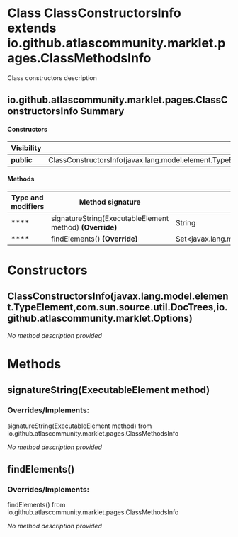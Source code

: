 Class ClassConstructorsInfo extends io.github.atlascommunity.marklet.pages.ClassMethodsInfo
===========================================================================================
Class constructors description

io.github.atlascommunity.marklet.pages.ClassConstructorsInfo Summary
-------
#### Constructors
| Visibility | Signature                                                                                                                         |
| ---------- | --------------------------------------------------------------------------------------------------------------------------------- |
| **public** | ClassConstructorsInfo(javax.lang.model.element.TypeElement,com.sun.source.util.DocTrees,io.github.atlascommunity.marklet.Options) |
#### Methods
| Type and modifiers | Method signature                                         | Return type                                     |
| ------------------ | -------------------------------------------------------- | ----------------------------------------------- |
| ****               | signatureString(ExecutableElement method) **(Override)** | String                                          |
| ****               | findElements() **(Override)**                            | Set<javax.lang.model.element.ExecutableElement> |

Constructors
============
ClassConstructorsInfo(javax.lang.model.element.TypeElement,com.sun.source.util.DocTrees,io.github.atlascommunity.marklet.Options)
---------------------------------------------------------------------------------------------------------------------------------
*No method description provided*



Methods
=======
signatureString(ExecutableElement method)
-----------------------------------------
### Overrides/Implements:
signatureString(ExecutableElement method) from io.github.atlascommunity.marklet.pages.ClassMethodsInfo

*No method description provided*


findElements()
--------------
### Overrides/Implements:
findElements() from io.github.atlascommunity.marklet.pages.ClassMethodsInfo

*No method description provided*




